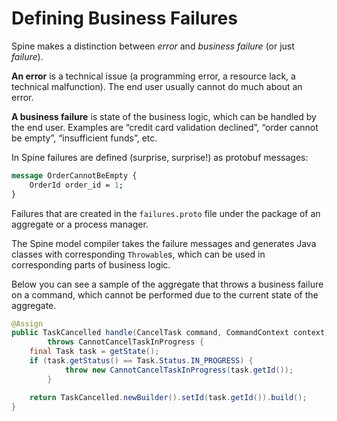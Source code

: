 # Defining Business Failures

Spine makes a distinction between _error_ and _business failure_ (or just _failure_).

**An error** is a technical issue (a programming error, a resource lack, a technical malfunction). The end user usually cannot do much about an error.

**A business failure** is state of the business logic, which can be handled by the end user. Examples are “credit card validation declined”,  “order cannot be empty”, “insufficient funds”, etc.

In Spine failures are defined (surprise, surprise!) as protobuf messages:

``````protobuf
message OrderCannotBeEmpty {
    OrderId order_id = 1;
}
``````

Failures that are created in the `failures.proto` file under the package of an aggregate or a process manager.

The Spine model compiler takes the failure messages and generates Java classes with corresponding `Throwable`s, which can be used in corresponding parts of business logic.


 Below you can see a sample of the aggregate that throws a business failure on a command, which cannot be performed due to the current state of the aggregate.
 
``````java
@Assign
public TaskCancelled handle(CancelTask command, CommandContext context)
        throws CannotCancelTaskInProgress {
    final Task task = getState();
    if (task.getStatus() == Task.Status.IN_PROGRESS) {
            throw new CannotCancelTaskInProgress(task.getId());
        }

    return TaskCancelled.newBuilder().setId(task.getId()).build();
}
``````